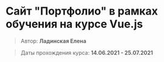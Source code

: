 # Сайт "Портфолио" в рамках обучения на курсе Vue.js
> Автор: **Ладинская Елена** 

> Даты прохождения курса: **14.06.2021 - 25.07.2021**
